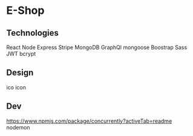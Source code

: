 # E-Shop

## Technologies 
React 
Node
Express
Stripe
MongoDB
GraphQl
mongoose
Boostrap
Sass
JWT
bcrypt

## Design

ico icon
<!-- <a href="https://iconscout.com/icons/cloth" class="text-underline font-size-sm" target="_blank">Cloth</a> by <a href="https://iconscout.com/contributors/chamedesign" class="text-underline font-size-sm">Chamestudio</a> on <a href="https://iconscout.com" class="text-underline font-size-sm">IconScout</a> -->


## Dev
https://www.npmjs.com/package/concurrently?activeTab=readme
nodemon
